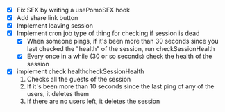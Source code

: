 - [x] Fix SFX by writing a usePomoSFX hook
- [x] Add share link button
- [x] Implement leaving session
- [x] Implement cron job type of thing for checking if session is dead
  - [x] When someone pings, if it's been more than 30 seconds since you last checked the "health" of the session, run checkSessionHealth
  - [x] Every once in a while (30 or so seconds) check the health of the session
- [x] implement check healthcheckSessionHealth
  1. Checks all the guests of the session
  2. If it's been more than 10 seconds since the last ping of any of the users, it deletes them
  3. If there are no users left, it deletes the session
